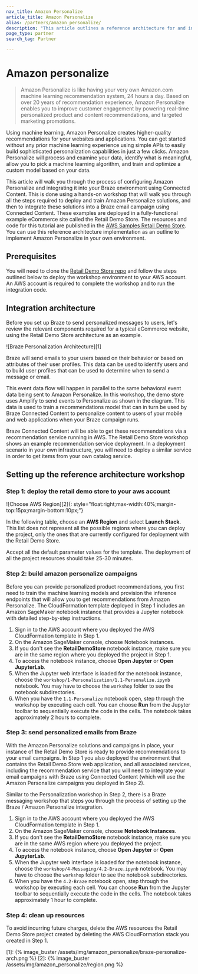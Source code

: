 ```yaml
---
nav_title: Amazon Personalize
article_title: Amazon Personalize
alias: /partners/amazon_personalize/
description: "This article outlines a reference architecture for and integration between Braze and Amazon Personalize."
page_type: partner
search_tag: Partner

---
```


# Amazon personalize

> Amazon Personalize is like having your very own Amazon.com machine learning recommendation system, 24 hours a day. Based on over 20 years of recommendation experience, Amazon Personalize enables you to improve customer engagement by powering real-time personalized product and content recommendations, and targeted marketing promotions. 

Using machine learning, Amazon Personalize creates higher-quality recommendations for your websites and applications. You can get started without any prior machine learning experience using simple APIs to easily build sophisticated personalization capabilities in just a few clicks. Amazon Personalize will process and examine your data, identify what is meaningful, allow you to pick a machine learning algorithm, and train and optimize a custom model based on your data. 

This article will walk you through the process of configuring Amazon Personalize and integrating it into your Braze environment using Connected Content. This is done using a hands-on workshop that will walk you through all the steps required to deploy and train Amazon Personalize solutions, and then to integrate these solutions into a Braze email campaign using Connected Content. These examples are deployed in a fully-functional example eCommerce site called the Retail Demo Store. The resources and code for this tutorial are published in the [AWS Samples Retail Demo Store](https://github.com/aws-samples/retail-demo-store/). You can use this reference architecture implementation as an outline to implement Amazon Personalize in your own environment.

## Prerequisites

You will need to clone the [Retail Demo Store repo](https://github.com/aws-samples/retail-demo-store/) and follow the steps outlined below to deploy the workshop environment to your AWS account. An AWS account is required to complete the workshop and to run the integration code.

## Integration architecture

Before you set up Braze to send personalized messages to users, let's review the relevant components required for a typical eCommerce website, using the Retail Demo Store architecture as an example.

![Braze Personalization Architecture][1] 

Braze will send emails to your users based on their behavior or based on attributes of their user profiles. This data can be used to identify users and to build user profiles that can be used to determine when to send a message or email. 

This event data flow will happen in parallel to the same behavioral event data being sent to Amazon Personalize. In this workshop, the demo store uses Amplify to send events to Personalize as shown in the diagram. This data is used to train a recommendations model that can in turn be used by Braze Connected Content to personalize content to users of your mobile and web applications when your Braze campaign runs. 

Braze Connected Content will be able to get these recommendations via a recommendation service running in AWS. The Retail Demo Store workshop shows an example recommendation service deployment. In a deployment scenario in your own infrastructure, you will need to deploy a similar service in order to get items from your own catalog service.

## Setting up the reference architecture workshop

### Step 1: deploy the retail demo store to your aws account

![Choose AWS Region][2]{: style="float:right;max-width:40%;margin-top:15px;margin-bottom:10px;"}

In the following table, choose an **AWS Region** and select **Launch Stack**. This list does not represent all the possible regions where you can deploy the project, only the ones that are currently configured for deployment with the Retail Demo Store.

Accept all the default parameter values for the template. The deployment of all the project resources should take 25-30 minutes.

### Step 2: build amazon personalize campaigns

Before you can provide personalized product recommendations, you first need to train the machine learning models and provision the inference endpoints that will allow you to get recommendations from Amazon Personalize. The CloudFormation template deployed in Step 1 includes an Amazon SageMaker notebook instance that provides a Jupyter notebook with detailed step-by-step instructions.

1. Sign in to the AWS account where you deployed the AWS CloudFormation template in Step 1.
2. On the Amazon SageMaker console, choose Notebook instances.
3. If you don't see the **RetailDemoStore** notebook instance, make sure you are in the same region where you deployed the project in Step 1.
4. To access the notebook instance, choose **Open Jupyter** or **Open JupyterLab**.
5. When the Jupyter web interface is loaded for the notebook instance, choose the `workshop/1-Personalization/1.1-Personalize.ipynb` notebook. You may have to choose the `workshop` folder to see the notebook subdirectories.
6. When you have the `1.1-Personalize` notebook open, step through the workshop by executing each cell. You can choose **Run** from the Jupyter toolbar to sequentially execute the code in the cells. The notebook takes approximately 2 hours to complete.

### Step 3: send personalized emails from Braze

With the Amazon Personalize solutions and campaigns in place, your instance of the Retail Demo Store is ready to provide recommendations to your email campaigns. In Step 1 you also deployed the environment that contains the Retail Demo Store web application, and all associated services, including the recommendation service that you will need to integrate your email campaigns with Braze using Connected Content (which will use the Amazon Personalize campaigns you deployed in Step 2). 

Similar to the Personalization workshop in Step 2, there is a Braze messaging workshop that steps you through the process of setting up the Braze / Amazon Personalize integration.

1. Sign in to the AWS account where you deployed the AWS CloudFormation template in Step 1.
2. On the Amazon SageMaker console, choose **Notebook Instances**.
3. If you don't see the **RetailDemoStore** notebook instance, make sure you are in the same AWS region where you deployed the project.
4. To access the notebook instance, choose **Open Jupyter** or **Open JupyterLab**.
5. When the Jupyter web interface is loaded for the notebook instance, choose the `workshop/4-Messaging/4.2-Braze.ipynb` notebook. You may have to choose the `workshop` folder to see the notebook subdirectories.
6. When you have the `4.2-Braze` notebook open, step through the workshop by executing each cell. You can choose **Run** from the Jupyter toolbar to sequentially execute the code in the cells. The notebook takes approximately 1 hour to complete. 

### Step 4: clean up resources

To avoid incurring future charges, delete the AWS resources the Retail Demo Store project created by deleting the AWS CloudFormation stack you created in Step 1.

[1]: {% image_buster /assets/img/amazon_personalize/braze-personalize-arch.png %}
[2]: {% image_buster /assets/img/amazon_personalize/region.png %}